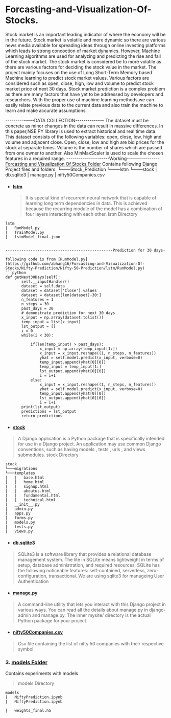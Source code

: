 # Forcasting-and-Visualization-Of-Stocks.
Stock market is an important leading indicator of where the economy will be in the future. Stock market is volatile and more dynamic so there are various news media available
for spreading ideas through online investing platforms which leads to strong concoction of market dynamics. 
However, Machine Learning algorithms are used for analyzing and predicting the rise and fall of the stock market. 
The stock market is considered be to more volatile as there are various factors for deciding the stock value in the market.
The project mainly focuses on the use of Long Short-Term Memory based Machine learning to predict stock market values.
Various factors are considered such as open, close, high, low and volume to predict stock market price of next 30 days.
Stock market prediction is a complex problem as there are many factors that have yet to be addressed by developers and researchers.
With the proper use of machine learning methods,we can easily relate previous data to the current data and also train the machine to learn and make accurate assumptions.

--------------DATA COLLECTION--------------
The dataset must be concrete as minor changes in the data can result in massive differences. In this paper,NSE PY library is used to extract historical and real time data. 
This dataset consists of the following variables: open, close, low, high and volume and adjacent close. 
Open, close, low and high are bid prices for the stock at separate times. Volume is the number of shares which are passed from one owner to another.
Also MinMaxScaler is used to scale the chosen features in a required range. 
---------------------Working----------------
[Forcasting and Visualization Of Stocks Folder](https://github.com/abhang16/Forcasting-and-Visualization-Of-Stocks/Nifty-Prediction)
Contains following Django Project files and folders.
└───Stock_Prediction
└───lstm
└───stock
|   db.sqlite3
|   manage.py
|   nifty50Companies.csv 


- #### [lstm](https://github.com/abhang16/Forcasting-and-Visualization-Of-Stocks/Nifty-Prediction/Nifty-50-Prediction/lstm)
  > It is special kind of recurrent neural network that is capable of learning long term dependencies in data. 
  This is achieved because the recurring module of the model has a combination of four layers interacting with each other.
  > lstm Directory
 ```
 lstm
 |   RunModel.py
 |   TrainModel.py
 |   lstmModel_final.json
 
 
 -----------------------------------------------Prediction for 30 days------------------------------------------
following code is from [RunModel.py](https://github.com/abhang16/Forcasting-and-Visualization-Of-Stocks/Nifty-Prediction/Nifty-50-Prediction/lstm/RunModel.py)
```python
def getNext30Days(self):
        self.__inputHandler()
        dataset = self.data
        dataset = dataset['Close'].values
        dataset = dataset[len(dataset)-30:]
        n_features = 1
        n_steps = 30
        past_days = 30
        # demonstrate prediction for next 30 days
        x_input = np.array(dataset.tolist())
        temp_input = list(x_input)
        lst_output = []
        i = 0
        while(i < 30):

            if(len(temp_input) > past_days):
                x_input = np.array(temp_input[1:])
                x_input = x_input.reshape((1, n_steps, n_features))
                yhat = self.model.predict(x_input, verbose=0)
                temp_input.append(yhat[0][0])
                temp_input = temp_input[1:]
                lst_output.append(yhat[0][0])
                i = i+1
            else:
                x_input = x_input.reshape((1, n_steps, n_features))
                yhat = self.model.predict(x_input, verbose=0)
                temp_input.append(yhat[0][0])
                lst_output.append(yhat[0][0])
                i = i+1
        print(lst_output)
        predictions = lst_output
        return predictions
```
  - #### [stock](https://github.com/abhang16/Forcasting-and-Visualization-Of-Stocks/Nifty-Prediction/Nifty-50-Prediction/stock)
  > A Django application is a Python package that is specifically intended for use in a Django project. 
  An application may use common Django conventions, such as having models , tests , urls , and views submodules.
  > stock Directory
```
stock
└───migrations
└───templates
|   |   base.html
|   |   home.html
|   |   signup.html
|   |   aboutus.html
|   |   fundamental.html
|   |   technical.html
|   __init__.py
|   admin.py
|   apps.py
|   forms.py
|   models.py
|   tests.py
|   views.py
```
  - #### [db.sqlite3](https://github.com/abhang16/Forcasting-and-Visualization-Of-Stocks/Nifty-Prediction/Nifty-50-Prediction/db.sqlite)
  > SQLite3 is a software library that provides a relational database management system. The lite in SQLite means lightweight in terms of setup, 
  database administration, and required resources. SQLite has the following noticeable features: self-contained, serverless, zero-configuration, transactional.
  > We are using sqlite3 for manageing User Authentication


  - #### [manage.py](https://github.com/abhang16/Forcasting-and-Visualization-Of-Stocks/Nifty-Prediction/Nifty-50-Prediction/manage.py)
  > A command-line utility that lets you interact with this Django project in various ways. 
  You can read all the details about manage.py in django-admin and manage.py. The inner mysite/ directory is the actual Python package for your project.
  - #### [nifty50Companies.csv](https://github.com/abhang16/Forcasting-and-Visualization-Of-Stocks/Nifty-Prediction/Nifty-50-Prediction/nifty50Companies.csv)
  > Csv file containing the list of nifty 50 companies with their respective symbol
### 3. [models Folder](https://github.com/abhang16/Forcasting-and-Visualization-Of-Stocks/Nifty-Prediction/Nifty-50-Prediction/models)
Contains experiments with models 
  > models Directory
  ```
  models
  |   NiftyPrediction.ipynb
  |   NiftyPrediction.ipynb

 |   weights_final.h5
 
 
 
 
 
